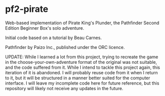 # pf2-pirate
Web-based implementation of Pirate King's Plunder, the Pathfinder Second Edition Beginner Box's solo adventure.

Initial code based on a tutorial by Beau Carnes.

Pathfinder by Paizo Inc., published under the ORC licence.

UPDATE: While I learned a lot from this project, trying to recreate the game in the choose-your-own-adventure format of the original was not suitable, and the code suffered from it. While I intend to tackle this project again, this iteration of it is abandoned. I will probably reuse code from it when I return to it, but it will be structured in a manner better suited for the computer interface. I will leave my incomplete code here for future reference, but this repository will likely not receive any updates in the future.